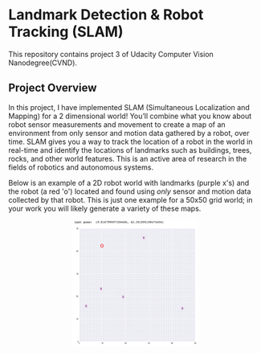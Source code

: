 # Landmark Detection & Robot Tracking (SLAM)

This repository contains project 3 of Udacity Computer Vision Nanodegree(CVND).

## Project Overview

In this project, I have implemented SLAM (Simultaneous Localization and Mapping) for a 2 dimensional world! You’ll combine what you know about robot sensor measurements and movement to create a map of an environment from only sensor and motion data gathered by a robot, over time. SLAM gives you a way to track the location of a robot in the world in real-time and identify the locations of landmarks such as buildings, trees, rocks, and other world features. This is an active area of research in the fields of robotics and autonomous systems. 

Below is an example of a 2D robot world with landmarks (purple x's) and the robot (a red 'o') located and found using *only* sensor and motion data collected by that robot. This is just one example for a 50x50 grid world; in your work you will likely generate a variety of these maps.

<p align="center">
  <img src="./assets/robot_world.png" width=50% height=50% />
</p>

